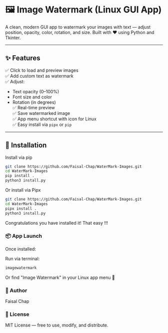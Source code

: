 # 🖼️ Image Watermark (Linux GUI App)

A clean, modern GUI app to watermark your images with text — adjust position, opacity, color, rotation, and size. Built with ❤️ using Python and Tkinter.

---

## ✨ Features

✅ Click to load and preview images  
✅ Add custom text as watermark  
✅ Adjust:

- Text opacity (0–100%)
- Font size and color
- Rotation (in degrees)  
  ✅ Real-time preview  
  ✅ Save watermarked image  
  ✅ App menu shortcut with icon for Linux  
  ✅ Easy install via `pipx` or `pip`

---

## 🚀 Installation

Install via pip

```bash
git clone https://github.com/Faisal-Chap/WaterMark-Images.git
cd WaterMark-Images
pip install .
python3 install.py
```

Or install via Pipx

```bash
git clone https://github.com/Faisal-Chap/WaterMark-Images.git
cd WaterMark-Images
pipx install .
python3 install.py
```

Congratulations you have installed it! That easy !!!

### 📦 App Launch

Once installed:

Run via terminal:

```bash
imagewatermark
```

Or find "Image Watermark" in your Linux app menu 🎉

### 🙌 Author

Faisal Chap

### 📜 License

MIT License — free to use, modify, and distribute.
